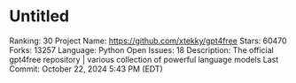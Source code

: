 # Untitled

Ranking: 30
Project Name: https://github.com/xtekky/gpt4free
Stars: 60470
Forks: 13257
Language: Python
Open Issues: 18
Description: The official gpt4free repository | various collection of powerful language models
Last Commit: October 22, 2024 5:43 PM (EDT)